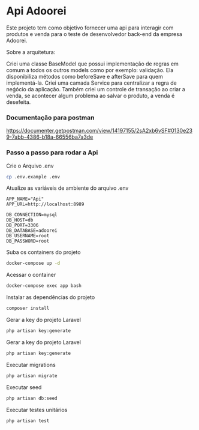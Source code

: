 
# Api Adoorei

Este projeto tem como objetivo fornecer uma api para interagir com produtos e venda para o teste de desenvolvedor back-end da empresa Adoorei.

Sobre a arquitetura:

Criei uma classe BaseModel que possui implementação de regras em comum a todos os outros models como por exemplo: validação.
Ela disponibiliza métodos como beforeSave e afterSave para quem implementá-la.
Criei uma camada Service para centralizar a regra de neǵócio da aplicação.
Também criei um controle de transação ao criar a venda, se acontecer algum problema ao salvar o produto, a venda é desefeita.


### Documentação para postman

https://documenter.getpostman.com/view/14197155/2sA2xb6vSF#0130e239-7abb-4386-b18a-66556ba7a3de

### Passo a passo para rodar a Api

Crie o Arquivo .env
```sh
cp .env.example .env
```


Atualize as variáveis de ambiente do arquivo .env
```dosini
APP_NAME="Api"
APP_URL=http://localhost:8989

DB_CONNECTION=mysql
DB_HOST=db
DB_PORT=3306
DB_DATABASE=adoorei
DB_USERNAME=root
DB_PASSWORD=root
```


Suba os containers do projeto
```sh
docker-compose up -d
```


Acessar o container
```sh
docker-compose exec app bash
```


Instalar as dependências do projeto
```sh
composer install
```


Gerar a key do projeto Laravel
```sh
php artisan key:generate
```

Gerar a key do projeto Laravel
```sh
php artisan key:generate
```

Executar migrations
```sh
php artisan migrate
```

Executar seed
```sh
php artisan db:seed
```

Executar testes unitários
```sh
php artisan test
```
